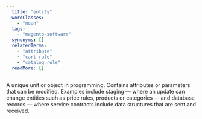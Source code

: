 ```yaml
---
  title: "entity"
  wordClasses:
    - "noun"
  tags:
    - "magento-software"
  synonyms: []
  relatedTerms:
    - "attribute"
    - "cart rule"
    - "catalog rule"
  readMore: []
---
```

A unique unit or object in programming. Contains attributes or parameters that can be modified. Examples include staging — where an update can change entities such as price rules, products or categories — and database records — where service contracts include data structures that are sent and received.
